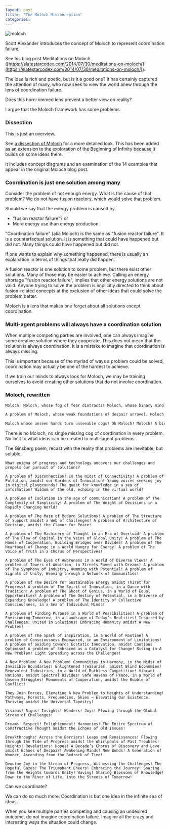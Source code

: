 ```yaml
---
layout: post
title:  "The Moloch Misconception"
categories:
---
```


![moloch](/assets/images/moloch.png)

Scott Alexander introduces the concept of Moloch to represent
coordination failure.

See his blog post Meditations on Moloch ([https://slatestarcodex.com/2014/07/30/meditations-on-moloch/](https://slatestarcodex.com/2014/07/30/meditations-on-moloch/)).

The idea is rich and poetic, but is it a good one?
It has certainly captured the attention of many, who now
seek to view the world anew through the lens of coordination failure.

Does this horn-rimmed lens prevent a better view on reality?

I argue that the Moloch framework has some problems.

### Dissection

This is just an overview.

See [a dissection of Moloch](/2023/10/24/quick-boi.html#a-dissection-of-moloch---ceramic-exploration)
for a more detailed look. This has been added as an extension to the exploration of the Beginning
of Infinity because it builds on some ideas there.

It includes concept diagrams and an examination of the 14 examples that appear in the
original Moloch blog post.

### Coordination is just one solution among many

Consider the problem of not enough energy. What is the cause of that problem? We do not have fusion reactors, which would solve that problem.

Should we say that the energy problem is caused by
- "fusion reactor failure"? or
- More energy use than energy production.

"Coordination failure" (aka Moloch) is the same as "fusion reactor failure". It is a counterfactual solution. It is something that could have happened but did not. Many things could have happened but did not.

If one wants to explain why something happened, there is usually
an explanation in terms of things that really did happen.

A fusion reactor is one solution to some problem, but there exist other solutions. Many of those may be easier to achieve. Calling an energy
shortage "fusion reactor failure", implies that other energy solutions
are not valid. Anyone trying to solve the problem is implicitly directed to think about fusion-related concepts at the exclusion of other ideas that could solve the problem better.

Moloch is a lens that makes one forget about all solutions except coordination.

### Multi-agent problems will always have a coordination solution

When multiple competing parties are involved, one can always imagine some creative solution where they cooperate. This does not mean that the solution is always coordination. It is a mistake to imagine that coordination is always missing.

This is important because of the myriad of ways a problem could be solved,
coordination may actually be one of the hardest to achieve.

If we train our minds to always look for Moloch, we may be training ourselves to avoid creating other solutions that do not involve coordination.

### Moloch, rewritten


```md
Moloch! Moloch, whose fog of fear distracts! Moloch, whose binary mind boils and scratches at the joy of possibility.

A problem of Moloch, whose weak foundations of despair unravel. Moloch, whose haunted mirror claim is lost in the battle trample of ideas.

Moloch whose unseen hands turn unseeable cogs! Oh Moloch! Moloch! A birthmark of doom that never was.
```

There is no Moloch, no single missing cog of coordination in every problem. No limit to what ideas
can be created to multi-agent problems.

The Ginsberg poem, recast with the reality that problems are inevitable, but soluble.
```
What enigma of progress and technology uncovers our challenges and propels our pursuit of solutions?

A problem of Disconnection! In the midst of Connectivity! A problem of Pollution, amidst our Gardens of Innovation! Young voices seeking joy in digital playgrounds! The quest for knowledge in a sea of information! Wisdom of the old, echoing in the virtual world!

A problem of Isolation in the age of communication! A problem of The Complexity of Simplicity! A problem of The Weight of Decisions in a Rapidly Changing World!

A problem of The Maze of Modern Solutions! A problem of The Structure of Support amidst a Web of Challenges! A problem of Architecture of Decision, amidst the Clamor for Peace!

A problem of The Machinery of Thought in an Era of Overload! A problem of The Flow of Capital in the Veins of Global Unity! A problem of The Hands of Cooperation, Building Bridges over Divides! A problem of The Heartbeat of Change in a World Hungry for Energy! A problem of The Voice of Truth in a Chorus of Perspectives!

A problem of The Eyes of Awareness in a World of Diverse Views! A problem of Towers of Ambition, in Streets Paved with Dreams! A problem of The Symphony of Industry, Humming with Potential! A problem of Signals of Unity, Weaving through a Network of Communities!

A problem of The Desire for Sustainable Energy amidst Thirst for Progress! A problem of The Spirit of Innovation, in a Dance with Tradition! A problem of The Ghost of Genius, in a World of Equal Opportunities! A problem of The Destiny of Potential, in a Universe of Expanding Knowledge! A problem of The Identity of Collective Consciousness, in a Sea of Individual Minds!

A problem of Finding Purpose in a World of Possibilities! A problem of Envisioning Tomorrow, in a Landscape of Today’s Realities! Inspired by Challenges, United in Solutions! Embracing Humanity amidst A New Problem!

A problem of The Spark of Inspiration, in a World of Routine! A problem of Consciousness Empowered, in an Environment of Limitations! A problem of Guiding towards Ecstatic Innovation, amidst Cautious Optimism! A problem of Embraced as a Catalyst for Change! Rising in A New Problem! Light Spreading across the Challenges!

A New Problem! A New Problem! Communities in Harmony, in the Midst of Invisible Boundaries! Enlightened Treasuries, amidst Blind Economies! Benevolent Industries, in a World of Ruthless Competition! Vibrant Nations, amidst Spectral Divides! Safe Havens of Peace, in a World of Unseen Struggles! Monuments of Cooperation, amidst the Rubble of Conflict!

They Join Forces, Elevating A New Problem to Heights of Understanding! Pathways, Forests, Frequencies, Skies – Elevating Our Existence, Thriving amidst the Universal Tapestry!

Visions! Signs! Insights! Wonders! Joys! Flowing through the Global Stream of Challenges!

Dreams! Respect! Enlightenment! Harmonies! The Entire Spectrum of Constructive Thought amidst the Echoes of Old Issues!

Breakthroughs! Across the Barriers! Leaps and Renaissances! Flowing through the Tide of Progress amidst the Whirlpools of Past Troubles! Heights! Revelations! Hopes! A Decade’s Chorus of Discovery and Love amidst Echoes of Despair! Awakening Minds! New Bonds! A Generation of Wonder, Ascending from the Bedrock of Time!

Genuine Joy in the Stream of Progress, Witnessing the Challenges! The Hopeful Gazes! The Triumphant Cheers! Embracing the Journey! Soaring from the Heights towards Unity! Waving! Sharing Blossoms of Knowledge! Down to the River of Life, into the Streets of Tomorrow!
```

Can we coordinate?

We can do so much more. Coordination is but one idea in the infinite sea of ideas.

When you see multiple parties competing and causing an undesired outcome, do not imagine
coordination failure. Imagine all the crazy and interesting ways the situation could change.

